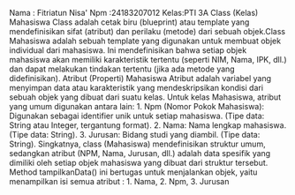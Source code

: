 Nama : Fitriatun Nisa' 
Npm  :24183207012
Kelas:PTI 3A
Class (Kelas) Mahasiswa
​Class adalah cetak biru (blueprint) atau template yang mendefinisikan sifat (atribut) dan perilaku (metode) dari sebuah objek.
​Class Mahasiswa adalah sebuah template yang digunakan untuk membuat objek individual dari mahasiswa. Ini mendefinisikan bahwa setiap objek mahasiswa akan memiliki karakteristik tertentu (seperti NIM, Nama, IPK, dll.) dan dapat melakukan tindakan tertentu (jika ada metode yang didefinisikan).
​Atribut (Properti) Mahasiswa
​Atribut adalah variabel yang menyimpan data atau karakteristik yang mendeskripsikan kondisi dari sebuah objek yang dibuat dari suatu kelas. Untuk kelas Mahasiswa, atribut yang umum digunakan antara lain: 1. ​Npm (Nomor Pokok Mahasiswa): Digunakan sebagai identifier unik untuk setiap mahasiswa. (Tipe data: String atau Integer, tergantung format). 2. ​Nama: Nama lengkap mahasiswa. (Tipe data: String).​ 3. Jurusan: Bidang studi yang diambil. (Tipe data: String).
​Singkatnya, class (Mahasiswa) mendefinisikan struktur umum, sedangkan atribut (NPM, Nama, Jurusan, dll.) adalah data spesifik yang dimiliki oleh setiap objek mahasiswa yang dibuat dari struktur tersebut.
Method tampilkanData()
ini bertugas untuk menjalankan objek, yaitu menampilkan isi semua atribut : 1. Nama, 2. Npm, 3. Jurusan
